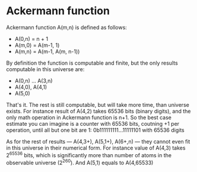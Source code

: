 # Ackermann function

Ackermann function A(m,n) is defined as follows:

* A(0,n) = n + 1
* A(m,0) = A(m-1, 1)
* A(m,n) = A(m-1, A(m, n-1))

By definition the function is computable and finite, but the only results computable in this universe are:
* A(0,n) ... A(3,n)
* A(4,0), A(4,1)
* A(5,0)

That's it. The rest is still computable, but will take more time, than universe exists. For instance result of A(4,2) takes 65536 bits (binary digits), and the only math operation in Ackermann function is n+1. So the best case estimate you can imagine is a counter with 65536 bits, coutning +1 per operation, until all but one bit are 1: 0b111111111...11111101 with 65536 digits

As for the rest of results — A(4,3+), A(5,1+), A(6+,n) — they cannot even fit in this universe in their numerical form. For instance value of A(4,3) takes 2<sup>65536</sup> bits, which is significantly more than number of atoms in the observable universe (2<sup>260</sup>). And A(5,1) equals to A(4,65533)
